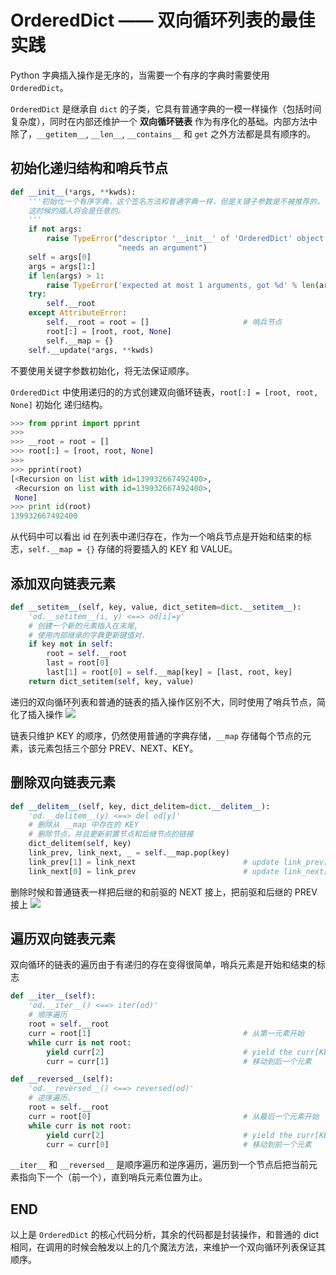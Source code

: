 # OrderedDict —— 双向循环列表的最佳实践

Python 字典插入操作是无序的，当需要一个有序的字典时需要使用 `OrderedDict`。

`OrderedDict` 是继承自 `dict` 的子类，它具有普通字典的一模一样操作（包括时间复杂度），同时在内部还维护一个 **双向循环链表** 作为有序化的基础。内部方法中除了，`__getitem__`, `__len__`, `__contains__` 和 `get` 之外方法都是具有顺序的。

## 初始化递归结构和哨兵节点


```python
def __init__(*args, **kwds):
    '''初始化一个有序字典，这个签名方法和普通字典一样，但是关键子参数是不被推荐的，
    这时候的插入将会是任意的。
    '''
    if not args:
        raise TypeError("descriptor '__init__' of 'OrderedDict' object "
                        "needs an argument")
    self = args[0]
    args = args[1:]
    if len(args) > 1:
        raise TypeError('expected at most 1 arguments, got %d' % len(args))
    try:
        self.__root
    except AttributeError:
        self.__root = root = []                     # 哨兵节点
        root[:] = [root, root, None]
        self.__map = {}
    self.__update(*args, **kwds)
```

不要使用关键字参数初始化，将无法保证顺序。

`OrderedDict` 中使用递归的的方式创建双向循环链表，`root[:] = [root, root, None]` 初始化
递归结构。

```python
>>> from pprint import pprint
>>>
>>> __root = root = []
>>> root[:] = [root, root, None]
>>>
>>> pprint(root)
[<Recursion on list with id=139932667492400>,
 <Recursion on list with id=139932667492400>,
 None]
>>> print id(root)
139932667492400
```
从代码中可以看出 id 在列表中递归存在，作为一个哨兵节点是开始和结束的标志，`self.__map = {}` 存储的将要插入的 KEY 和 VALUE。

## 添加双向链表元素

```python
def __setitem__(self, key, value, dict_setitem=dict.__setitem__):
    'od.__setitem__(i, y) <==> od[i]=y'
    # 创建一个新的元素插入在末尾,
    # 使用内部继承的字典更新键值对.
    if key not in self:
        root = self.__root
        last = root[0]
        last[1] = root[0] = self.__map[key] = [last, root, key]
    return dict_setitem(self, key, value)
```
递归的双向循环列表和普通的链表的插入操作区别不大，同时使用了哨兵节点，简化了插入操作
![](http://7xtq0y.com1.z0.glb.clouddn.com/rynsaF6Mg.png)

链表只维护 KEY 的顺序，仍然使用普通的字典存储，`__map` 存储每个节点的元素，该元素包括三个部分 PREV、NEXT、KEY。

## 删除双向链表元素

```python
def __delitem__(self, key, dict_delitem=dict.__delitem__):
    'od.__delitem__(y) <==> del od[y]'
    # 删除从 __map 中存在的 KEY
    # 删除节点，并且更新前置节点和后继节点的链接
    dict_delitem(self, key)
    link_prev, link_next, _ = self.__map.pop(key)
    link_prev[1] = link_next                        # update link_prev[NEXT]
    link_next[0] = link_prev                        # update link_next[PREV]
```

删除时候和普通链表一样把后继的和前驱的 NEXT 接上，把前驱和后继的 PREV接上
![](http://7xtq0y.com1.z0.glb.clouddn.com/S1wATK6fe.png)

## 遍历双向链表元素

双向循环的链表的遍历由于有递归的存在变得很简单，哨兵元素是开始和结束的标志

```python
def __iter__(self):
    'od.__iter__() <==> iter(od)'
    # 顺序遍历
    root = self.__root
    curr = root[1]                                  # 从第一元素开始
    while curr is not root:
        yield curr[2]                               # yield the curr[KEY]
        curr = curr[1]                              # 移动到后一个元素

def __reversed__(self):
    'od.__reversed__() <==> reversed(od)'
    # 逆序遍历.
    root = self.__root
    curr = root[0]                                  # 从最后一个元素开始
    while curr is not root:
        yield curr[2]                               # yield the curr[KEY]
        curr = curr[0]                              # 移动到前一个元素
```

`__iter__` 和 `__reversed__` 是顺序遍历和逆序遍历，遍历到一个节点后把当前元素指向下一个（前一个），直到哨兵元素位置为止。

## END

以上是 `OrderedDict` 的核心代码分析，其余的代码都是封装操作，和普通的 dict 相同，在调用的时候会触发以上的几个魔法方法，来维护一个双向循环列表保证其顺序。

